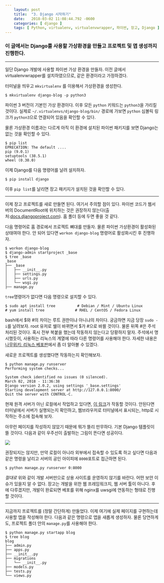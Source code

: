 ```yaml
---
    layout: post
    title:  "3. Django 시작하기"
    date:   2018-03-02 11:08:44.792 -0600
    categories: [ django ]
    tags: [ Python, virtualenv, virtualenvwrapper, 파이썬, 장고, Django ]
---
```


### 이 글에서는 Django를 사용할 가상환경을 만들고 프로젝트 및 앱 생성까지 진행한다. 

-----------------

일단 Django 개발에 사용할 파이썬 가상 환경을 만들자. 이전 글에서 virtualenvwrapper를 설치하였으므로, 같은 환경이라고 가정하겠다.

터미널을 띄우고 `mkvirtualenv` 를 이용해서 가상환경을 생성한다.

    $ mkvirtualenv django-blog -p python3
<!--more-->

파이썬 3 버전이 기본인 가상 환경이다. 이후 모든 `python` 키워드는 `python3`을 가리킬 것이다. 실제로 `~/.virtualenvs/django-blog/bin/` 경로에 가보면 `python` 심볼릭 링크가 `python3`으로 연결되어 있음을 확인할 수 있다.

물론 가상환경 이름과는 다르게 아직 이 환경에 설치된 파이썬 패키지를 보면 Django는 없는 것을 확인할 수 있다. 

    $ pip list
    EPRECATION: The default ....
    pip (9.0.1)
    setuptools (38.5.1)
    wheel (0.30.0)

이제 Django를 다음 명령어를 날려 설치하자.

    $ pip install django

이후 `pip list`를 날리면 장고 패키지가 설치된 것을 확인할 수 있다.

------------------

이제 장고 프로젝트를 새로 만들면 된다. 여기서 주의할 점이 있다. 파이썬 코드가 웹서버의 DocumentRoot에 위치하는 것은 권장하지 않는다(출처:[docs.djangoproject.com](https://docs.djangoproject.com/ko/2.0/intro/tutorial01/)). 홈 폴더 등에 두면 좋을 것 같다. 

다음 명령어로 홈 경로에서 프로젝트 뼈대를 만들자. 물론 파이썬 가상환경이 활성화된 상태여야 한다. 안 되어 있다면 `workon django-blog` 명령어로 활성화시킨 후 진행하자.

    $ workon django-blog
    $ django-admin startproject _base
    $ tree _base
    _base
    ├── _base
    │   ├── __init__.py
    │   ├── settings.py
    │   ├── urls.py
    │   └── wsgi.py
    ├── manage.py

`tree`명령어가 없다면 다음 명령으로 설치할 수 있다. 

    $ sudo apt install tree          # Debian / Mint / Ubuntu Linux
    # yum install tree              # RHEL / CentOS / Fedora Linux

bash에서 $와 #의 차이는 루트 권한이냐 아니냐의 차이다. 궁금하면 지금 당장 `sudo -i`를 날려보자. root 유저로 쉘이 바뀌면서 $가 #으로 바뀔 것이다. 물론 뒤쪽 #은 주석처리된 것이다. 혹시 전부 복붙을 했는데 작동하지 않는다고 당황하지 말자. 주석에서 명시했듯이, 사용하는 리눅스의 계열에 따라 다른 명령어를 사용해야 한다. 자세한 내용은 [나무위키: 리눅스 베포판](https://namu.wiki/w/%EB%A6%AC%EB%88%85%EC%8A%A4#s-9)에서 좀 더 알아볼 수 있겠다.

새로운 프로젝트를 생성했다면 작동하는지 확인해보자. 

    $ python manage.py runserver
    Performing system checks...
    
    System check identified no issues (0 silenced).
    March 02, 2018 - 11:36:38
    Django version 2.0.2, using settings '_base.settings'
    Starting development server at http://127.0.0.1:8000/
    Quit the server with CONTROL-C.

현재 원격 서버가 아닌 로컬에서 작업하고 있다면, [이 링크](http://localhost:8000)가 작동할 것이다. 안된다면 터미널에서 서버가 실행되는지 확인하고, 웹브라우저로 터미널에서 표시되는, http로 시작하는 주소에 접속해 보자.

아무런 페이지를 작성하지 않았기 때문에 뭐가 뜰리 만무하다. 기본 Django 템플릿이 뜰 것이다. 다음과 같이 우주선이 출발하는 그림이 뜬다면 성공이다.

[![](http://res.cloudinary.com/rockheung/image/upload/v1519992906/Screenshot_from_2018-03-02_20-39-33_eoccbe.png)](http://res.cloudinary.com/rockheung/image/upload/v1519992906/Screenshot_from_2018-03-02_20-39-33_eoccbe.png)

권장되지는 않지만, 만약 로컬이 아니라 외부에서 접속할 수 있도록 하고 싶다면 다음과 같은 명령을 날리고 서버의 공인 아이피에 `8000`포트로 접근하면 된다. 

    $ python manage.py runserver 0:8000

*절대로* 위와 같이 개발 서버만으로 상용 사이트를 운영하지 않기를 바란다. 어떤 보안 이슈가 있을지 알 수 없다. 장고는 개발을 위한 웹 프레임워크지, 웹 서버 툴이 아니다. 후에 다루겠지만, 개발이 완료되면 베포를 위해 nginx를 uwsgi에 연동하는 형태로 진행할 것이다.

--------------------------------------------------

지금까지 프로젝트를 (정말 간단하게) 만들었다. 이제 여기에 실제 페이지를 구현하는데 사용할 앱을 작성해야 한다. 다음과 같은 명령으로 앱을 새롭게 생성하자. 물론 당연하게도, 프로젝트 폴더 안의 `manage.py`를 사용해야 한다.

    $ python manage.py startapp blog
    $ tree blog
    blog
    ├── admin.py
    ├── apps.py
    ├── __init__.py
    ├── migrations
    │   └── __init__.py
    ├── models.py
    ├── tests.py
    └── views.py
